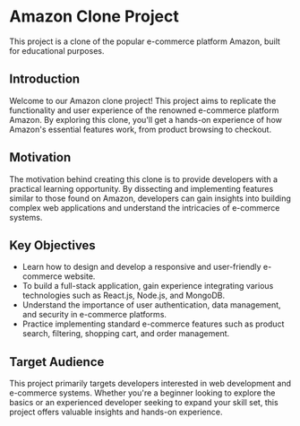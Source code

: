 # Amazon Clone Project

This project is a clone of the popular e-commerce platform Amazon, built for educational purposes.

## Introduction

Welcome to our Amazon clone project! This project aims to replicate the functionality and user experience of the renowned e-commerce platform Amazon. By exploring this clone, you'll get a hands-on experience of how Amazon's essential features work, from product browsing to checkout.

## Motivation

The motivation behind creating this clone is to provide developers with a practical learning opportunity. By dissecting and implementing features similar to those found on Amazon, developers can gain insights into building complex web applications and understand the intricacies of e-commerce systems.

## Key Objectives

- Learn how to design and develop a responsive and user-friendly e-commerce website.
- To build a full-stack application, gain experience integrating various technologies such as React.js, Node.js, and MongoDB.
- Understand the importance of user authentication, data management, and security in e-commerce platforms.
- Practice implementing standard e-commerce features such as product search, filtering, shopping cart, and order management.

## Target Audience

This project primarily targets developers interested in web development and e-commerce systems. Whether you're a beginner looking to explore the basics or an experienced developer seeking to expand your skill set, this project offers valuable insights and hands-on experience.
